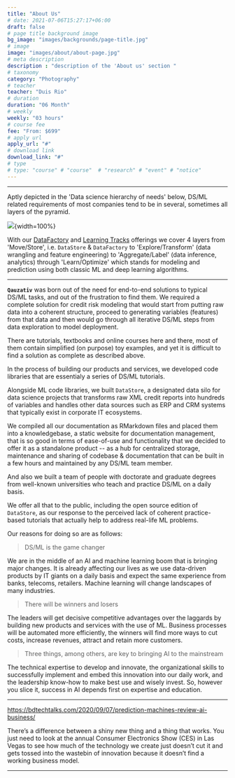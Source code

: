 ```yaml
---
title: "About Us"
# date: 2021-07-06T15:27:17+06:00
draft: false
# page title background image
bg_image: "images/backgrounds/page-title.jpg"
# image
image: "images/about/about-page.jpg"
# meta description
description : "description of the 'About us' section "
# taxonomy
category: "Photography"
# teacher
teacher: "Duis Rio"
# duration
duration: "06 Month"
# weekly
weekly: "03 hours"
# course fee
fee: "From: $699"
# apply url
apply_url: "#"
# download link
download_link: "#"
# type
# type: "course" # "course"  # "research" # "event" # "notice"
---
```


***

Aptly depicted in the 'Data science hierarchy of needs' below,
DS/ML related requirements of most companies tend to be in several, sometimes
all layers of the pyramid.

![](C:/Users/user/Documents/GitHub/website_source/static/img/dsml-hierarchy-pyramid.png){width=100%}

With our [DataFactory](/datafactory/datafactory-intro) and
[Learning Tracks](/learningtracks/learningtracks-intro) offerings we cover 4 layers
from 'Move/Store', i.e. `DataStore` & `DataFactory` to 'Explore/Transform'
(data wrangling and feature engineering) to 'Aggregate/Label' (data inference, analytics)
through 'Learn/Optimize' which stands for modeling and prediction using both
classic ML and deep learning algorithms.

***

__`Qauzativ`__ was born out of the need for end-to-end solutions to typical DS/ML tasks,
and out of the frustration to find them.
We required a complete solution for credit risk modeling that would start
from putting raw data into a coherent structure, proceed to generating
variables (features) from that data and then would go through all iterative
DS/ML steps from data exploration to model deployment.

There are tutorials, textbooks and online courses here and there, most of them
contain simplified (on purpose) toy examples, and yet it is difficult
to find a solution as complete as described above.

In the process of building our products and services, we developed code
libraries that are essentialy a series of DS/ML tutorials.

Alongside ML code libraries, we built `DataStore`, a designated data silo
for data science projects that transforms raw XML credit reports into
hundreds of variables and handles other data sources such as ERP and
CRM systems that typically exist in corporate IT ecosystems.

We compiled all our documentation as RMarkdown files and placed them
into a knowledgebase, a static website for documentation management,
that is so good in terms of ease-of-use and functionality that we decided
to offer it as a standalone product -- as a hub for centralized storage,
maintenance and sharing of codebase & documentation that can be built
in a few hours and maintained by any DS/ML team member.

And also we built a team of people with doctorate and graduate degrees from
well-known universities who teach and practice DS/ML on a daily basis.

We offer all that to the public, including the open source edition
of `DataStore`, as our response to the perceived lack of coherent practice-based
tutorials that actually help to address real-life ML problems.

Our reasons for doing so are as follows:

> DS/ML is the game changer

We are in the middle of an AI and machine learning boom that is bringing
major changes.
It is already affecting our lives as we use data-driven products by IT giants
on a daily basis and expect the same experience from banks, telecoms, retailers.
Machine learning will change landscapes of many industries.

> There will be winners and losers

The leaders will get decisive competitive advantages over the laggards
by building new products and services with the use of ML.
Business processes will be automated more efficiently, the winners will find
more ways to cut costs, increase revenues, attract and retain more customers.

> Three things, among others, are key to bringing AI to the mainstream

The technical expertise to develop and innovate, the organizational skills
to successfully implement and embed this innovation into our daily work,
and the leadership know-how to make best use and wisely invest.
So, however you slice it, success in AI depends first on expertise and education.

***

https://bdtechtalks.com/2020/09/07/prediction-machines-review-ai-business/

There’s a difference between a shiny new thing and a thing that works.
You just need to look at the annual Consumer Electronics Show (CES)
in Las Vegas to see how much of the technology we create just doesn’t
cut it and gets tossed into the wastebin of innovation because
it doesn’t find a working business model.

***

